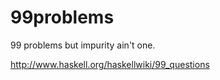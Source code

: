 99problems
==========

99 problems but impurity ain't one.

http://www.haskell.org/haskellwiki/99_questions

